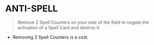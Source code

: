 # ANTI-SPELL

> Remove 2 Spell Counters on your side of the field to negate the activation of a Spell Card and destroy it.

*   Removing 2 Spell Counters is a cost.
